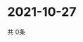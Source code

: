 # 2021-10-27
  共 0条

  <!-- BEGIN -->
  <!-- 最后更新时间Wed Oct 27 2021 04:05:27 GMT+0000 (Coordinated Universal Time) -->
  
  <!-- END -->
  
  